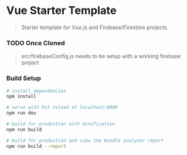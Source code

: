 # Vue Starter Template

> Starter template for Vue.js and Firebase/Firestore projects

### TODO Once Cloned

> src/firebaseConfig.js needs to be setup with a working firebase project

### Build Setup

``` bash
# install dependencies
npm install

# serve with hot reload at localhost:8080
npm run dev

# build for production with minification
npm run build

# build for production and view the bundle analyzer report
npm run build --report
```
